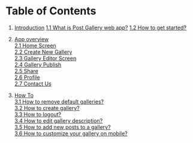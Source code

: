# Table of Contents

1. [Introduction](/introduction.md)
   [1.1 What is Post Gallery web app?](/introduction.md)
   [1.2 How to get started?](/12-how-to-get-started.md)
2. [App overview](/app-review.md)  
   [2.1 Home Screen](/app-review.md)  
   [2.2 Create New Gallery                      
   ](/25-create-new-gallery.md)[2.3 Gallery Editor Screen](/22-gallery-editor-screen.md)  
   [2.4 Gallery Publish](/23-gallery-preview.md)  
   [2.5 Share ](/25-share.md)  
   [2.6 Profile                 
   ](/26-profile.md)[2.7 Contact Us  ](/26-contact-us.md)

3. [How To](/how-to.md)  
   [3.1 How to remove default galleries?  
   ](/how-to.md)[3.2 How to create gallery?](/32-how-to-create-gallery.md)  
   [3.3 How to logout?](/33-how-to-logout.md)  
   [3.4 How to edit gallery description?](/34-how-to-edit-gallery-description.md)  
   [3.5 How to add new posts to a gallery?](/35-how-to-add-new-posts-to-a-gallery.md)  
   [3.6 How to customize your gallery on mobile?](/36-how-to-customize-your-gallery-on-mobile.md)



